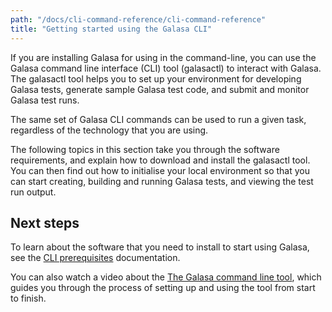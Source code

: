 ```yaml
---
path: "/docs/cli-command-reference/cli-command-reference"
title: "Getting started using the Galasa CLI"
---
```



If you are installing Galasa for using in the command-line, you can use the Galasa command line interface (CLI) tool (galasactl) to interact with Galasa. The galasactl tool helps you to set up your environment for developing Galasa tests, generate sample Galasa test code, and submit and monitor Galasa test runs. 

The same set of Galasa CLI commands can be used to run a given task, regardless of the technology that you are using. 

The following topics in this section take you through the software requirements, and explain how to download and install the galasactl tool. You can then find out how to initialise your local environment so that you can start creating, building and running Galasa tests, and viewing the test run output. 

## Next steps

To learn about the software that you need to install to start using Galasa, see the [CLI prerequisites](/docs/cli-command-reference/cli-prereqs) documentation.

You can also watch a video about the <a href="https://www.youtube.com/watch?v=lwYOwJZ4Q8Q" target="_blank">The Galasa command line tool</a>, which guides you through the process of setting up and using the tool from start to finish. 


